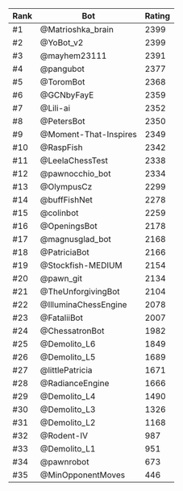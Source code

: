 Rank|Bot|Rating
---|---|---
#1|@Matrioshka_brain|2399
#2|@YoBot_v2|2399
#3|@mayhem23111|2391
#4|@pangubot|2377
#5|@ToromBot|2368
#6|@GCNbyFayE|2359
#7|@Lili-ai|2352
#8|@PetersBot|2350
#9|@Moment-That-Inspires|2349
#10|@RaspFish|2342
#11|@LeelaChessTest|2338
#12|@pawnocchio_bot|2334
#13|@OlympusCz|2299
#14|@buffFishNet|2278
#15|@colinbot|2259
#16|@OpeningsBot|2178
#17|@magnusglad_bot|2168
#18|@PatriciaBot|2166
#19|@Stockfish-MEDIUM|2154
#20|@pawn_git|2134
#21|@TheUnforgivingBot|2104
#22|@IlluminaChessEngine|2078
#23|@FataliiBot|2007
#24|@ChessatronBot|1982
#25|@Demolito_L6|1849
#26|@Demolito_L5|1689
#27|@littlePatricia|1671
#28|@RadianceEngine|1666
#29|@Demolito_L4|1490
#30|@Demolito_L3|1326
#31|@Demolito_L2|1168
#32|@Rodent-IV|987
#33|@Demolito_L1|951
#34|@pawnrobot|673
#35|@MinOpponentMoves|446
